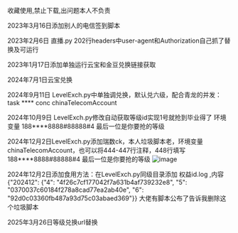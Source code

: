 收藏使用,禁止下载,出问题本人不负责


2023年3月16日添加别人的电信签到脚本

2023年2月6日 直播.py 202行headers中user-agent和Authorization自己抓了替换及可运行

2023年1月17日添加单独运行云宝和金豆兑换链接获取

2024年7月1日云宝兑换

2024年9月11日 LevelExch.py中单独调兑换，默认兑六级，配合青龙的并发：task ****  conc chinaTelecomAccount

2024年10月9日 LevelExch.py修改自动获取等级id实现1号就抢到毕业得了    环境变量    188****8888#88888#4    最后一位是你要抢的等级

2024年12月2日LevelExch.py添加瑞数ck，本人垃圾脚本老，环境变量chinaTelecomAccount，也可以将444-447行注释，448行填写188****8888#88888#4    最后一位是你要抢的等级
![image](https://github.com/user-attachments/assets/1c867775-31b9-4e6c-895f-ef3520386280)

2024年12月2日添加食用方法：在LevelExch.py同级目录添加   权益id.log   ,内容 {"202412": {"4": "4f26c7cf177042f7a631b4af739232e8", "5": "0370037c60184f278a8cad77ea2ab40e", "6": "92d0c03360fb487a93d75c03abaed369"}} 
大佬有脚本公布了告诉我删除这个垃圾脚本

2025年3月26日等级兑换url替换
